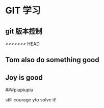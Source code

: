 # GIT 学习

## git 版本控制
<<<<<<< HEAD

## Tom also do something good

## Joy is good
 ###piupiupiu


still courage yto solve it!
